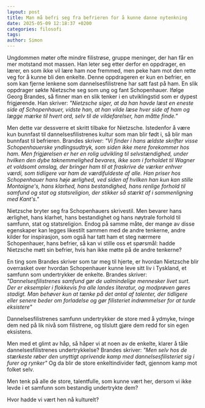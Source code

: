 ```yaml
---
layout: post
title: Man må befri seg fra befrieren for å kunne danne nytenkning
date: 2025-05-09 12:18:37 +0200
categories: filosofi
tags: 
author: Simon
---
```

Ungdommen møter ofte mindre filistrøse, gruppe meninger, der han får en mer motstand mot massen. Han leter seg etter derfor en oppdrager, en lærer, en som ikke vil lære ham noe fremmed, men peke ham mot den rette veg for å kunne bli den enkelte.  Denne oppdrageren er kun en befrier, en som kan fjerne lenkene som dannelsesfilistrene har satt fast på ham. En slik oppdrager søkte Nietzsche seg som ung og fant Schopenhauer. Ifølge Georg Brandes, så finner man en slik tenker i en utviklingstid som er dypest frigjørende. Han skriver: *"Nietzsche siger, at da han havde læst en eneste side af Schopenhauer, vidste han, at han vilde læse hver side af ham og lægge mærke til hvert ord, selv til de vildefarelser, han måtte finde."* 

Men dette var dessverre et skritt tilbake for Nietzsche. Istedenfor å være kun bunnfast til dannelsesfilistrenes kultur som man blir født i, så blir man bunnfast til befrieren. Brandes skriver: *"Vi finder i hans ældste skrifter visse Schopenhauerske yndlingsudtryk, som siden ikke mere forekommer hos ham. Men frigjørelsen er her en rolig udvikling til selvstændighed, under hvilken den dybe taknemmelighed bevares, ikke som i forholdet til Wagner et voldsomt omslag, der bringer ham til at fraskrive de værker enhver værdi, som tidligere var ham de værdifuldeste af alle. Han priser hos Schopenhauer hans høje ærlighed, ved siden af hvilken han kun kan stille Montaigne's, hans klarhed, hans bestandighed, hans renlige forhold til samfund og stat og statsreligion, der stikker så stærkt af i sammenligning med Kant's."*

Nietzsche bryter seg fra Schopenhauers skrivestil.  Men bevarer hans ærlighet, hans klarhet, hans bestandighet og hans nøytrale forhold til samfunn, stat og statsreligion. Endog på samme måte, der mange av disse egenskaper kan legges likestilt sammen med de andre tenkerne, andre kilder for inspirasjon, som også har tatt ham et steg nærmere Schopenhauer, hans befrier, så kan vi stille oss et spørsmål: hadde Nietzsche møtt sin befrier, hvis han ikke møtte på de andre tenkerne?

En ting som Brandes skriver som tar meg til hjerte, er hvordan Nietzsche blir overrasket over hvordan Schopenhauer kunne leve sitt liv i Tyskland, et samfunn som undertrykker de enkelte. Brandes skriver: *"Dannelsesfilistrenes samfund gør de ualmindelige mennesker livet surt. Der er eksempler i flokkevis fra alle landes literatur, og modprøven gøres stadigt. Man behøver kun at tænke på det antal af talenter, der tidligere eller senere beder om forladelse og gør filisteriet indrømmelser for at turde eksistere"*

Dannelsesfilistrenes samfunn undertrykker de store med å ydmyke, tvinge dem ned på lik nivå som filistrene, og tilslutt gjøre dem redd for sin egen eksistens. 

Men med et glimt av håp, så håper vi at noen av de enkelte, klarer å tåle dannelsesfilistrenes undertrykkelse? Brandes skriver: *"Men selv hos de stærkeste røber den unyttigt oprivende kamp med dannelsesfilisteriet sig i furer og rynker"* Og da blir de store enkeltindivider født, gjennom kamp mot folket selv. 

Men tenk på alle de store, talentfulle, som kunne vært her, dersom vi ikke levde i et samfunn som bestandig undertrykte dem? 

Hvor hadde vi vært hen nå kulturelt?
